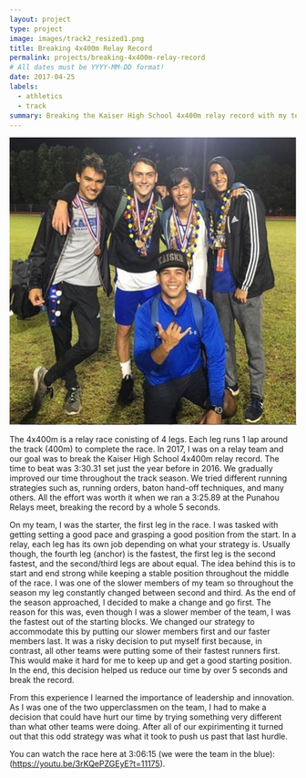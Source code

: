 ```yaml
---
layout: project
type: project
image: images/track2_resized1.png
title: Breaking 4x400m Relay Record
permalink: projects/breaking-4x400m-relay-record
# All dates must be YYYY-MM-DD format!
date: 2017-04-25
labels:
  - athletics
  - track
summary: Breaking the Kaiser High School 4x400m relay record with my team. 
---
```


<img class="ui medium right floated rounded image" src="/images/track1.png">

The 4x400m is a relay race conisting of 4 legs.  Each leg runs 1 lap around the track (400m) to complete the race.  In 2017, I was on a relay team and our goal was to break the Kaiser High School 4x400m relay record.  The time to beat was 3:30.31 set just the year before in 2016.  We gradually improved our time throughout the track season.  We tried different running strategies such as, running orders, baton hand-off techniques, and many others.  All the effort was worth it when we ran a 3:25.89 at the Punahou Relays meet, breaking the record by a whole 5 seconds.

On my team, I was the starter, the first leg in the race.  I was tasked with getting setting a good pace and grasping a good position from the start.  In a relay, each leg has its own job depending on what your strategy is.  Usually though, the fourth leg (anchor) is the fastest, the first leg is the second fastest, and the second/third legs are about equal.  The idea behind this is to start and end strong while keeping a stable position throughout the middle of the race.  I was one of the slower members of my team so throughout the season my leg constantly changed between second and third.  As the end of the season approached, I decided to make a change and go first.  The reason for this was, even though I was a slower member of the team, I was the fastest out of the starting blocks.  We changed our strategy to accommodate this by putting our slower members first and our faster members last.  It was a risky decision to put myself first because, in contrast, all other teams were putting some of their fastest runners first.  This would make it hard for me to keep up and get a good starting position.  In the end, this decision helped us reduce our time by over 5 seconds and break the record.

From this experience I learned the importance of leadership and innovation.  As I was one of the two upperclassmen on the team, I had to make a decision that could have hurt our time by trying something very different than what other teams were doing.  After all of our expirimenting it turned out that this odd strategy was what it took to push us past that last hurdle.
 
You can watch the race here at 3:06:15 (we were the team in the blue): (https://youtu.be/3rKQePZGEyE?t=11175).
